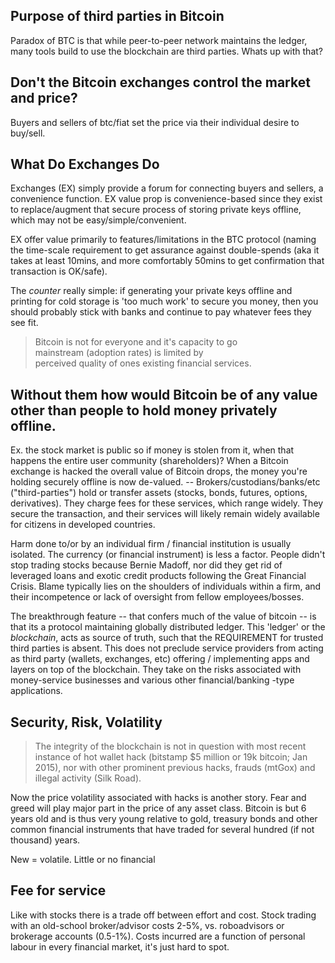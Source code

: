 
## Purpose of third parties in Bitcoin 


Paradox of BTC is that while peer-to-peer network maintains the ledger, many tools build to use the blockchain are third parties.  Whats up with that?

## Don't the Bitcoin exchanges control the market and price? 
Buyers and sellers of btc/fiat set the price via their individual desire to buy/sell. 

## What Do Exchanges Do
Exchanges (EX) simply provide a forum for connecting buyers and sellers, a convenience function.  EX value prop is convenience-based since they exist to replace/augment that secure process of storing private keys offline, which may not be easy/simple/convenient.  


EX offer value primarily to features/limitations in the BTC protocol (naming the time-scale requirement to get assurance against double-spends (aka it takes at least 10mins, and more comfortably 50mins to get confirmation that transaction is OK/safe).  

The *counter* really simple: if generating your private keys offline and printing for cold storage is 'too much work' to secure you money, then you should probably stick with banks and continue to pay whatever fees they see fit. 

> Bitcoin is not for everyone and it's capacity to go  
> mainstream (adoption rates) is limited by  
> perceived quality of ones existing financial services.  

## Without them how would Bitcoin be of any value other than people to hold money privately offline. 

Ex. the stock market is public so if money is stolen from it, when that happens the entire user community (shareholders)?  When a Bitcoin exchange is hacked the overall value of Bitcoin drops, the money you're holding securely offline is now de-valued.
-- Brokers/custodians/banks/etc ("third-parties") hold or transfer assets (stocks, bonds, futures, options, derivatives).  They charge fees for these services, which range widely.  They secure the transaction, and their services will likely remain widely available for citizens in developed countries.   

Harm done to/or by an individual firm / financial institution is usually isolated.  The currency (or financial instrument) is less a factor.  People didn't stop trading stocks because Bernie Madoff, nor did they get rid of leveraged loans and exotic credit products following the Great Financial Crisis. Blame typically lies on the shoulders of individuals within a firm, and their incompetence or lack of oversight from fellow employees/bosses. 

The breakthrough feature -- that confers much of the value of bitcoin -- is that its a protocol maintaining globally distributed ledger.  This 'ledger' or the *blockchain*, acts as source of truth, such that the REQUIREMENT for trusted third parties is absent.  This does not preclude service providers from acting as third party (wallets, exchanges, etc) offering / implementing apps and layers on top of the blockchain.  They take on the risks associated with money-service businesses and various other financial/banking -type applications. 

## Security, Risk, Volatility 
> The integrity of the blockchain is not in question with most recent instance of hot wallet hack (bitstamp $5 million or 19k bitcoin; Jan 2015), nor with other prominent previous hacks, frauds (mtGox) and illegal activity (Silk Road). 

Now the price volatility associated with hacks is another story.  Fear and greed will play major part in the price of any asset class.  Bitcoin is but 6 years old and is thus very young relative to gold, treasury bonds and other common financial instruments that have traded for several hundred (if not thousand) years.

New = volatile.  Little or no financial 

## Fee for service 
Like with stocks there is a trade off between effort and cost.  Stock trading with an old-school broker/advisor costs 2-5%, vs. roboadvisors or brokerage accounts (0.5-1%).  Costs incurred are a function of personal labour in every financial market, it's just hard to spot.
